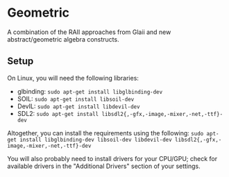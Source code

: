 # Geometric
A combination of the RAII approaches from Glaii and new abstract/geometric algebra constructs.

## Setup
On Linux, you will need the following libraries:
* glbinding: `sudo apt-get install libglbinding-dev`
* SOIL: `sudo apt-get install libsoil-dev`
* DevIL: `sudo apt-get install libdevil-dev`
* SDL2: `sudo apt-get install libsdl2{,-gfx,-image,-mixer,-net,-ttf}-dev`

Altogether, you can install the requirements using the following:
`sudo apt-get install libglbinding-dev libsoil-dev libdevil-dev libsdl2{,-gfx,-image,-mixer,-net,-ttf}-dev`

You will also probably need to install drivers for your CPU/GPU; check for available drivers in the "Additional Drivers" section of your settings.

